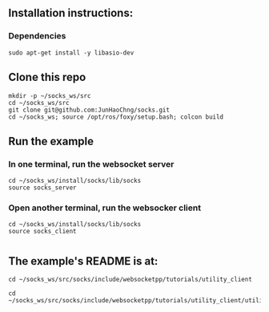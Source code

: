 ## Installation instructions:

### Dependencies
```
sudo apt-get install -y libasio-dev
```

## Clone this repo
```
mkdir -p ~/socks_ws/src
cd ~/socks_ws/src
git clone git@github.com:JunHaoChng/socks.git
cd ~/socks_ws; source /opt/ros/foxy/setup.bash; colcon build
```
## Run the example

### In one terminal, run the websocket server
```
cd ~/socks_ws/install/socks/lib/socks
source socks_server
```
### Open another terminal, run the websocker client
```
cd ~/socks_ws/install/socks/lib/socks
source socks_client
```
#
## The example's README is at:
```
cd ~/socks_ws/src/socks/include/websocketpp/tutorials/utility_client 
```
```
cd ~/socks_ws/src/socks/include/websocketpp/tutorials/utility_client/utility_server
```                               
